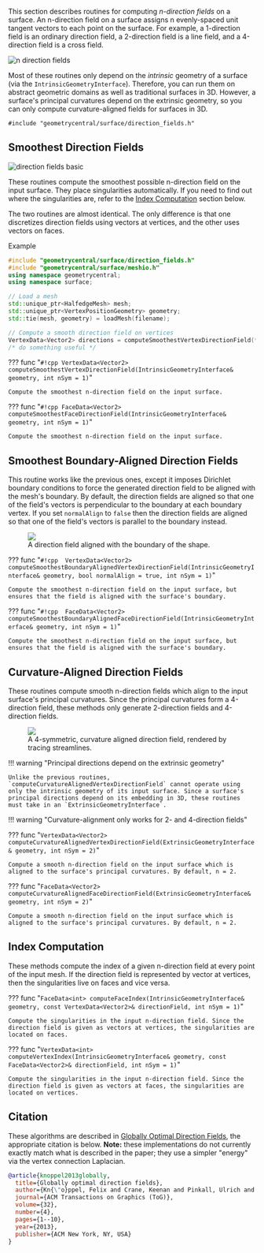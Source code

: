 This section describes routines for computing _n-direction fields_ on a surface. An n-direction field on a surface assigns n evenly-spaced unit tangent vectors to each point on the surface. For example, a 1-direction field is an ordinary direction field, a 2-direction field is a line field, and a 4-direction field is a cross field.

![n direction fields](/media/n_direction_fields.png)

Most of these routines only depend on the _intrinsic_ geometry of a surface (via the `IntrinsicGeometryInterface`). Therefore, you can run them on abstract geometric domains as well as traditional surfaces in 3D. However, a surface's principal curvatures depend on the extrinsic geometry, so you can only compute curvature-aligned fields for surfaces in 3D.

`#include "geometrycentral/surface/direction_fields.h"`

## Smoothest Direction Fields

![direction fields basic](/media/direction_field_basic.jpg)

These routines compute the smoothest possible n-direction field on the input surface. They place singularities automatically. If you need to find out where the singularities are, refer to the [Index Computation](#index-computation) section below.

The two routines are almost identical. The only difference is that one discretizes direction fields using vectors at vertices, and the other uses vectors on faces.

Example
```cpp
#include "geometrycentral/surface/direction_fields.h"
#include "geometrycentral/surface/meshio.h"
using namespace geometrycentral;
using namespace surface;

// Load a mesh
std::unique_ptr<HalfedgeMesh> mesh;
std::unique_ptr<VertexPositionGeometry> geometry;
std::tie(mesh, geometry) = loadMesh(filename);

// Compute a smooth direction field on vertices
VertexData<Vector2> directions = computeSmoothestVertexDirectionField(*geometry);
/* do something useful */
```

??? func "`#!cpp VertexData<Vector2> computeSmoothestVertexDirectionField(IntrinsicGeometryInterface& geometry, int nSym = 1)`"

    Compute the smoothest n-direction field on the input surface.
    
??? func "`#!cpp FaceData<Vector2> computeSmoothestFaceDirectionField(IntrinsicGeometryInterface& geometry, int nSym = 1)`"

    Compute the smoothest n-direction field on the input surface.

## Smoothest Boundary-Aligned Direction Fields


This routine works like the previous ones, except it imposes Dirichlet boundary conditions to force the generated direction field to be aligned with the mesh's boundary. By default, the direction fields are aligned so that one of the field's vectors is perpendicular to the boundary at each boundary vertex. If you set `normalAlign` to `false` then the direction fields are aligned so that one of the field's vectors is parallel to the boundary instead.

<figure>
  <img src="/media/direction_field_boundary.jpg"/>
  <figcaption>
    A direction field aligned with the boundary of the shape. 
  </figcaption>
</figure>

??? func "`#!cpp  VertexData<Vector2> computeSmoothestBoundaryAlignedVertexDirectionField(IntrinsicGeometryInterface& geometry, bool normalAlign = true, int nSym = 1)`"

    Compute the smoothest n-direction field on the input surface, but ensures that the field is aligned with the surface's boundary.

??? func "`#!cpp  FaceData<Vector2> computeSmoothestBoundaryAlignedFaceDirectionField(IntrinsicGeometryInterface& geometry, int nSym = 1)`"

    Compute the smoothest n-direction field on the input surface, but ensures that the field is aligned with the surface's boundary.

## Curvature-Aligned Direction Fields

These routines compute smooth n-direction fields which align to the input surface's principal curvatures. Since the principal curvatures form a 4-direction field, these methods only generate 2-direction fields and 4-direction fields.

<figure>
  <img src="/media/direction_field_curvature.jpg"/>
  <figcaption>
    A 4-symmetric, curvature aligned direction field, rendered by tracing streamlines.
  </figcaption>
</figure>

!!! warning "Principal directions depend on the extrinsic geometry"

    Unlike the previous routines, `computeCurvatureAlignedVertexDirectionField` cannot operate using only the intrinsic geometry of its input surface. Since a surface's principal directions depend on its embedding in 3D, these routines must take in an `ExtrinsicGeometryInterface`.
    
!!! warning "Curvature-alignment only works for 2- and 4-direction fields"

??? func "`VertexData<Vector2> computeCurvatureAlignedVertexDirectionField(ExtrinsicGeometryInterface& geometry, int nSym = 2)`"

    Compute a smooth n-direction field on the input surface which is aligned to the surface's principal curvatures. By default, n = 2.
    
??? func "`FaceData<Vector2> computeCurvatureAlignedFaceDirectionField(ExtrinsicGeometryInterface& geometry, int nSym = 2)`"

    Compute a smooth n-direction field on the input surface which is aligned to the surface's principal curvatures. By default, n = 2.

## Index Computation

These methods compute the index of a given n-direction field at every point of the input mesh. If the direction field is represented by vector at vertices, then the singularities live on faces and vice versa.

??? func "`FaceData<int> computeFaceIndex(IntrinsicGeometryInterface& geometry, const VertexData<Vector2>& directionField, int nSym = 1)`"

    Compute the singularities in the input n-direction field. Since the direction field is given as vectors at vertices, the singularities are located on faces.

??? func "`VertexData<int> computeVertexIndex(IntrinsicGeometryInterface& geometry, const FaceData<Vector2>& directionField, int nSym = 1)`"

    Compute the singularities in the input n-direction field. Since the direction field is given as vectors at faces, the singularities are located on vertices.

## Citation

These algorithms are described in [Globally Optimal Direction Fields](https://www.cs.cmu.edu/~kmcrane/Projects/GloballyOptimalDirectionFields/paper.pdf), the appropriate citation is below.  **Note:** these implementations do not currently exactly match what is described in the paper; they use a simpler "energy" via the vertex connection Laplacian.

```bib
@article{knoppel2013globally,
  title={Globally optimal direction fields},
  author={Kn{\"o}ppel, Felix and Crane, Keenan and Pinkall, Ulrich and Schr{\"o}der, Peter},
  journal={ACM Transactions on Graphics (ToG)},
  volume={32},
  number={4},
  pages={1--10},
  year={2013},
  publisher={ACM New York, NY, USA}
}
```
